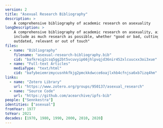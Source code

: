 ```yaml
---
version: 2
title: "Asexual Research Bibliography"
description: >
    A comprehensive bibliography of academic research on asexuality
longDescription: >
    A comprehensive bibliography of academic research on asexuality, aiming to
    include as much research as possible, whether "good or bad, cutting edge or
    outdated, relevant or out of touch"
files:
  - name: "Bibliography"
    filename: "asexual-research-bibliography.bib"
    cid: "bafkreig2csq5gg2bt5vcuvyip66jhlpvqjd36nir452xlcuucxx3oi3xue"
  - name: "Full-text Articles"
    mediaType: "text/html"
    cid: "bafybeiemrzmycusnhkfkjg2pmckkdwcce6oajlxhb4cfnjsa6xb7izq4hm"
links:
  - name: "Zotero Library"
    url: "https://www.zotero.org/groups/950137/asexual_research"
  - name: "Source Code"
    url: "https://github.com/acearchive/ipfs-bib"
people: ["Sennkestra"]
identities: ["asexual"]
fromYear: 1977
toYear: 2021
decades: [1970, 1980, 1990, 2000, 2010, 2020]
---
```

